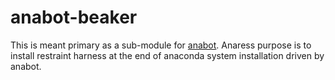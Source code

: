 anabot-beaker
=============

This is meant primary as a sub-module for
[anabot](https://gitlab.example.com/user/anabot). Anaress purpose is to
install restraint harness at the end of anaconda system installation driven by
anabot.



